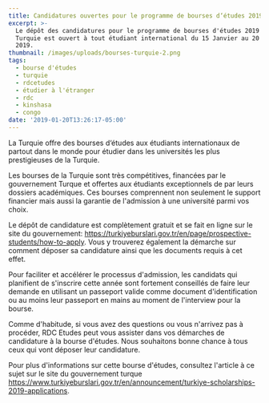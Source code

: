 ```yaml
---
title: Candidatures ouvertes pour le programme de bourses d‘études 2019 en Turquie.
excerpt: >-
  Le dépôt des candidatures pour le programme de bourses d'études 2019 en
  Turquie est ouvert à tout étudiant international du 15 Janvier au 20 Février
  2019.
thumbnail: /images/uploads/bourses-turquie-2.png
tags:
  - bourse d'études
  - turquie
  - rdcetudes
  - étudier à l'étranger
  - rdc
  - kinshasa
  - congo
date: '2019-01-20T13:26:17-05:00'
---
```

La Turquie offre des bourses d‘études aux étudiants internationaux de partout dans le monde pour étudier dans les universités les plus prestigieuses de la Turquie.

Les bourses de la Turquie sont très compétitives, financées par le gouvernement Turque et offertes aux étudiants exceptionnels de par leurs dossiers académiques. Ces bourses comprennent non seulement le support financier mais aussi la garantie de l'admission à une université parmi vos choix.

Le dépôt de candidature est complètement gratuit et se fait en ligne sur le site du gouvernement: <a href="https://turkiyeburslari.gov.tr/en/page/prospective-students/how-to-apply" target="_blank" rel="nofollow noopener">https://turkiyeburslari.gov.tr/en/page/prospective-students/how-to-apply</a>.
Vous y trouverez également la démarche sur comment déposer sa candidature ainsi que les documents requis à cet effet.

Pour faciliter et accélérer le processus d'admission, les candidats qui planifient de s'inscrire cette année sont fortement conseillés de faire leur demande en utilisant un passeport valide comme document d'identification ou au moins leur passeport en mains au moment de l'interview pour la bourse.

Comme d'habitude, si vous avez des questions ou vous n'arrivez pas à procéder, RDC Etudes peut vous assister dans vos démarches de candidature à la bourse d'études. Nous souhaitons bonne chance à tous ceux qui vont déposer leur candidature.

Pour plus d'informations sur cette bourse d'études, consultez l'article à ce sujet sur le site du gouvernement turque <a href="https://www.turkiyeburslari.gov.tr/en/announcement/turkiye-scholarships-2019-applications" target="_blank" rel="nofollow noopener">https://www.turkiyeburslari.gov.tr/en/announcement/turkiye-scholarships-2019-applications</a>.
